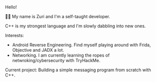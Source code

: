 Hello!

🖐🏾 My name is Zuri and I'm a self-taught developer.

C++ is my strongest language and I'm slowly dabbling into new ones.

Interests:
- Android Reverse Engineering. Find myself playing around with Frida, Objective and JADX a lot.
- Networking. I am currently learning the ropes of netwroking/cybersecurity with TryHackMe.

Current project: Building a simple messaging program from scratch with C++.
